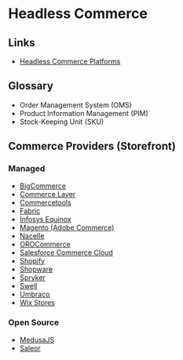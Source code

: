 # Headless Commerce

<!--
https://go.compass.uol/produto-headless-commerce_aws-pt
https://blazity.com/services/headless-ecommerce-solutions
-->

## Links

- [Headless Commerce Platforms](https://headlesscommerceplatforms.com)

## Glossary

- Order Management System (OMS)
- Product Information Management (PIM)
- Stock-Keeping Unit (SKU)

## Commerce Providers (Storefront)

### Managed

- [BigCommerce](https://bigcommerce.com)
- [Commerce Layer](/commercelayer.md)
- [Commercetools](https://commercetools.com)
- [Fabric](/fabric.md)
- [Infosys Equinox](https://infosysequinox.com)
- [Magento (Adobe Commerce)](https://magento.com)
- [Nacelle](https://nacelle.com)
- [OROCommerce](https://oroinc.com/b2b-ecommerce)
- [Salesforce Commerce Cloud](https://salesforce.com/products/commerce/)
- [Shopify](https://shopify.com)
- [Shopware](https://shopware.com)
- [Spryker](https://spryker.com)
- [Swell](https://swell.is)
- [Umbraco](https:/x/umbraco.com/products/add-ons/commerce)
- [Wix Stores](https://wix.com/app-market/wix-stores)

<!--
https://github.com/reactioncommerce/reaction
https://crystallize.com | https://vercel.com/templates/remix/ecommerce-crystalize-remix
https://vtex.com
-->

### Open Source

- [MedusaJS](/medusajs/README.md)
- [Saleor](/saleor/README.md)

<!--
https://github.com/vendure-ecommerce/vendure
https://github.com/sylius/sylius
https://github.com/spree/spree
https://vtex.com/br-pt/headless-commerce

https://github.com/search?q=Headless+Commerce&type=repositories&s=stars&o=desc
https://github.com/netlify/gocommerce
-->
